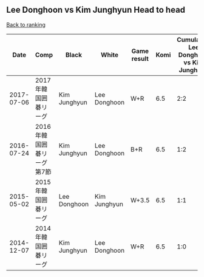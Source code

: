 ## Lee Donghoon vs Kim Junghyun Head to head

[Back to ranking](../../index.md)




| **Date** | **Comp** | **Black** | **White** | **Game result** | **Komi** | **Cumulative Lee Donghoon vs Kim Junghyun** | **Lee Donghoon streak** | **Kim Junghyun streak** | 
| --- | --- | --- | --- | --- | --- | --- | --- | --- |
| 2017-07-06 | 2017年韓国囲碁リーグ | Kim Junghyun | Lee Donghoon | W+R | 6.5 | 2:2 | 1 | 0 | 
| 2016-07-24 | 2016年韓国囲碁リーグ第7節 | Kim Junghyun | Lee Donghoon | B+R | 6.5 | 1:2 | 0 | 2 | 
| 2015-05-02 | 2015年韓国囲碁リーグ | Lee Donghoon | Kim Junghyun | W+3.5 | 6.5 | 1:1 | 0 | 1 | 
| 2014-12-07 | 2014年韓国囲碁リーグ | Kim Junghyun | Lee Donghoon | W+R | 6.5 | 1:0 | 1 | 0 |





